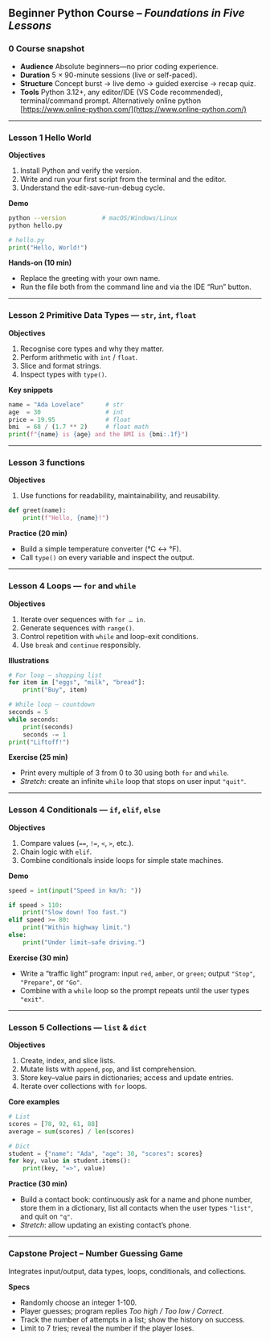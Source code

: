 ## Beginner Python Course – *Foundations in Five Lessons*

### 0  Course snapshot

* **Audience**  Absolute beginners—no prior coding experience.
* **Duration**  5 × 90-minute sessions (live or self-paced).
* **Structure**  Concept burst → live demo → guided exercise → recap quiz.
* **Tools**  Python 3.12+, any editor/IDE (VS Code recommended), terminal/command prompt. Alternatively online python [https://www.online-python.com/](https://www.online-python.com/)

---

### Lesson 1  Hello World

**Objectives**

1. Install Python and verify the version.
2. Write and run your first script from the terminal and the editor.
3. Understand the edit-save-run-debug cycle.

**Demo**

```bash
python --version          # macOS/Windows/Linux
python hello.py
```

```python
# hello.py
print("Hello, World!")
```

**Hands-on (10 min)**

* Replace the greeting with your own name.
* Run the file both from the command line and via the IDE “Run” button.

---

### Lesson 2  Primitive Data Types — `str`, `int`, `float`

**Objectives**

1. Recognise core types and why they matter.
2. Perform arithmetic with `int` / `float`.
3. Slice and format strings.
4. Inspect types with `type()`.

**Key snippets**

```python
name = "Ada Lovelace"      # str
age  = 30                  # int
price = 19.95              # float
bmi  = 68 / (1.7 ** 2)     # float math
print(f"{name} is {age} and the BMI is {bmi:.1f}")
```

---

### Lesson 3 functions

**Objectives**

1. Use functions for readability, maintainability, and reusability. 

```python
def greet(name):
    print(f"Hello, {name}!")
```

**Practice (20 min)**

* Build a simple temperature converter (°C ↔ °F).
* Call `type()` on every variable and inspect the output.

---

### Lesson 4  Loops — `for` and `while`

**Objectives**

1. Iterate over sequences with `for … in`.
2. Generate sequences with `range()`.
3. Control repetition with `while` and loop-exit conditions.
4. Use `break` and `continue` responsibly.

**Illustrations**

```python
# For loop – shopping list
for item in ["eggs", "milk", "bread"]:
    print("Buy", item)

# While loop – countdown
seconds = 5
while seconds:
    print(seconds)
    seconds -= 1
print("Liftoff!")
```

**Exercise (25 min)**

* Print every multiple of 3 from 0 to 30 using both `for` and `while`.
* *Stretch*: create an infinite `while` loop that stops on user input `"quit"`.

---

### Lesson 4  Conditionals — `if`, `elif`, `else`

**Objectives**

1. Compare values (`==`, `!=`, `<`, `>`, etc.).
2. Chain logic with `elif`.
3. Combine conditionals inside loops for simple state machines.

**Demo**

```python
speed = int(input("Speed in km/h: "))

if speed > 110:
    print("Slow down! Too fast.")
elif speed >= 80:
    print("Within highway limit.")
else:
    print("Under limit—safe driving.")
```

**Exercise (30 min)**

* Write a “traffic light” program: input `red`, `amber`, or `green`; output `"Stop"`, `"Prepare"`, or `"Go"`.
* Combine with a `while` loop so the prompt repeats until the user types `"exit"`.

---

### Lesson 5  Collections — `list` & `dict`

**Objectives**

1. Create, index, and slice lists.
2. Mutate lists with `append`, `pop`, and list comprehension.
3. Store key–value pairs in dictionaries; access and update entries.
4. Iterate over collections with `for` loops.

**Core examples**

```python
# List
scores = [78, 92, 61, 88]
average = sum(scores) / len(scores)

# Dict
student = {"name": "Ada", "age": 30, "scores": scores}
for key, value in student.items():
    print(key, "=>", value)
```

**Practice (30 min)**

* Build a contact book: continuously ask for a name and phone number, store them in a dictionary, list all contacts when the user types `"list"`, and quit on `"q"`.
* *Stretch*: allow updating an existing contact’s phone.

---

### Capstone Project – **Number Guessing Game**

Integrates input/output, data types, loops, conditionals, and collections.

**Specs**

* Randomly choose an integer 1-100.
* Player guesses; program replies *Too high / Too low / Correct*.
* Track the number of attempts in a list; show the history on success.
* Limit to 7 tries; reveal the number if the player loses.
